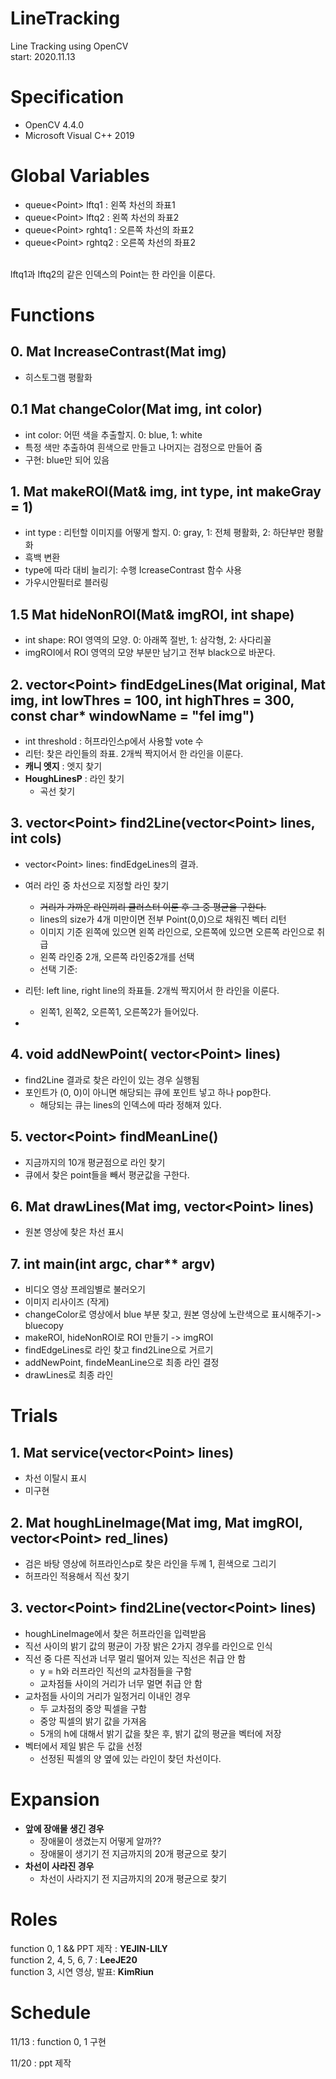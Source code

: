 # LineTracking
Line Tracking using OpenCV <br>
start: 2020.11.13

# Specification
* OpenCV 4.4.0
* Microsoft Visual C++ 2019

# Global Variables
- queue&lt;Point&gt; lftq1 : 왼쪽 차선의 좌표1
- queue&lt;Point&gt; lftq2 : 왼쪽 차선의 좌표2
- queue&lt;Point&gt; rghtq1 : 오른쪽 차선의 좌표2
- queue&lt;Point&gt; rghtq2 : 오른쪽 차선의 좌표2


<br>
lftq1과 lftq2의 같은 인덱스의 Point는 한 라인을 이룬다.
  



# Functions
## __0. Mat IncreaseContrast(Mat img) <br>__
- 히스토그램 평활화

## __0.1 Mat changeColor(Mat img, int color) <br>__
- int color: 어떤 색을 추출할지. 0: blue, 1: white
- 특정 색만 추출하여 흰색으로 만들고 나머지는 검정으로 만들어 줌
- 구현: blue만 되어 있음


## __1. Mat makeROI(Mat& img, int type, int makeGray = 1) <br>__
- int type : 리턴할 이미지를 어떻게 할지. 0: gray, 1: 전체 평활화, 2: 하단부만 평활화
- 흑백 변환
- type에 따라 대비 늘리기: 수행 IcreaseContrast 함수 사용
- 가우시안필터로 블러링


## __1.5 Mat hideNonROI(Mat& imgROI, int shape) <br>__
 - int shape: ROI 영역의 모양. 0: 아래쪽 절반, 1: 삼각형, 2: 사다리꼴
 - imgROI에서 ROI 영역의 모양 부분만 남기고 전부 black으로 바꾼다.

## __2. vector&lt;Point&gt; findEdgeLines(Mat original, Mat img, int lowThres = 100, int highThres = 300, const char* windowName = "fel img") <br>__
  - int threshold : 허프라인스p에서 사용할 vote 수
  - 리턴: 찾은 라인들의 좌표. 2개씩 짝지어서 한 라인을 이룬다.
  - __캐니 엣지__ : 엣지 찾기
  - __HoughLinesP__ : 라인 찾기
    + 곡선 찾기

## __3. vector&lt;Point&gt; find2Line(vector&lt;Point&gt; lines, int cols) <br>__
   - vector&lt;Point&gt; lines: findEdgeLines의 결과.
   - 여러 라인 중 차선으로 지정할 라인 찾기
      + ~~거리가 가까운 라인끼리 클러스터 이룬 후 그 중 평균을 구한다.~~
      + lines의 size가 4개 미만이면 전부 Point(0,0)으로 채워진 벡터 리턴
      + 이미지 기준 왼쪽에 있으면 왼쪽 라인으로, 오른쪽에 있으면 오른쪽 라인으로 취급
      + 왼쪽 라인중 2개, 오른쪽 라인중2개를 선택
      + 선택 기준: 
   - 리턴: left line, right line의 좌표들. 2개씩 짝지어서 한 라인을 이룬다.
      + 왼쪽1, 왼쪽2, 오른쪽1, 오른쪽2가 들어있다.
   
   - 

## __4. void addNewPoint( vector&lt;Point&gt; lines) <br>__
  - find2Line 결과로 찾은 라인이 있는 경우 실행됨
  - 포인트가 (0, 0)이 아니면 해당되는 큐에 포인트 넣고 하나 pop한다.
    + 해당되는 큐는 lines의 인덱스에 따라 정해져 있다.

## 5. vector&lt;Point&gt; findMeanLine() <br>
   - 지금까지의 10개 평균점으로 라인 찾기
   - 큐에서 찾은 point들을 빼서 평균값을 구한다.

## 6. Mat drawLines(Mat img, vector&lt;Point&gt; lines) <br>
- 원본 영상에 찾은 차선 표시
  
## 7. int main(int argc, char** argv) <br>
- 비디오 영상 프레임별로 불러오기
- 이미지 리사이즈 (작게)
- changeColor로 영상에서 blue 부분 찾고, 원본 영상에 노란색으로 표시해주기-> bluecopy
- makeROI, hideNonROI로 ROI 만들기 -> imgROI
- findEdgeLines로 라인 찾고 find2Line으로 거르기
- addNewPoint, findeMeanLine으로 최종 라인 결정
- drawLines로 최종 라인 

 
# Trials
## 1. Mat service(vector&lt;Point&gt; lines) <br>
- 차선 이탈시 표시
- 미구현

## 2. Mat houghLineImage(Mat img, Mat imgROI, vector&lt;Point&gt; red_lines)
- 검은 바탕 영상에 허프라인스p로 찾은 라인을 두께 1, 흰색으로 그리기
- 허프라인 적용해서 직선 찾기

## 3. vector&lt;Point&gt; find2Line(vector&lt;Point&gt; lines)
- houghLineImage에서 찾은 허프라인을 입력받음
- 직선 사이의 밝기 값의 평균이 가장 밝은 2가지 경우를 라인으로 인식
- 직선 중 다른 직선과 너무 멀리 떨어져 있는 직선은 취급 안 함
  - y = h와 러프라인 직선의 교차점들을 구함
  - 교차점들 사이의 거리가 너무 멀면 취급 안 함
- 교차점들 사이의 거리가 일정거리 이내인 경우
  - 두 교차점의 중앙 픽셀을 구함
  - 중앙 픽셀의 밝기 값을 가져옴
  - 5개의 h에 대해서 밝기 값을 찾은 후, 밝기 값의 평균을 벡터에 저장
- 벡터에서 제일 밝은 두 값을 선정
  + 선정된 픽셀의 양 옆에 있는 라인이 찾던 차선이다.



# Expansion
* __앞에 장애물 생긴 경우__
  - 장애물이 생겼는지 어떻게 알까??
  - 장애물이 생기기 전 지금까지의 20개 평균으로 찾기
* __차선이 사라진 경우__
  - 차선이 사라지기 전 지금까지의 20개 평균으로 찾기
  

# Roles
function 0, 1 &&  PPT 제작 : __YEJIN-LILY<br>__
function 2, 4, 5, 6, 7 : __LeeJE20<br>__
function 3, 시연 영상, 발표: __KimRiun<br>__


# Schedule
11/13 : function 0, 1 구현

11/20 : ppt 제작
  
